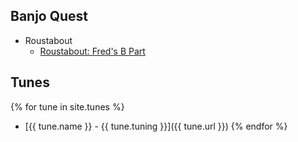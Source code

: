 ## Banjo Quest
- Roustabout
  - [Roustabout: Fred's B Part](https://www.patreon.com/posts/roustabout-freds-34370041)

## Tunes
{% for tune in site.tunes %}
  - [{{ tune.name }} - {{ tune.tuning }}]({{ tune.url }})
{% endfor %}
